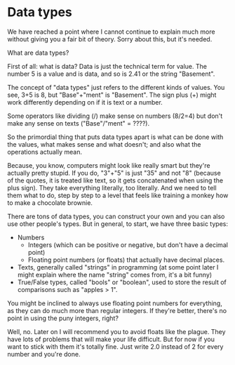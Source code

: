 # Data types

We have reached a point where I cannot continue to explain much more without giving you a fair bit of theory. Sorry about this, but it's needed.

What are data types?

First of all: what is data? Data is just the technical term for value. The number 5 is a value and is data, and so is 2.41 or the string "Basement".

The concept of "data types" just refers to the different kinds of values. You see, 3+5 is 8, but "Base"+"ment" is "Basement". The sign plus (+) might work differently depending on if it is text or a number.

Some operators like dividing (/) make sense on numbers (8/2=4) but don't make any sense on texts ("Base"/"ment" = ????).

So the primordial thing that puts data types apart is what can be done with the values, what makes sense and what doesn't; and also what the operations actually mean.

Because, you know, computers might look like really smart but they're actually pretty stupid. If you do, "3"+"5" is just "35" and not "8" (because of the quotes, it is treated like text, so it gets concatenated when using the plus sign). They take everything literally, too literally. And we need to tell them what to do, step by step to a level that feels like training a monkey how to make a chocolate brownie.

There are tons of data types, you can construct your own and you can also use other people's types. But in general, to start, we have three basic types:
* Numbers
   * Integers (which can be positive or negative, but don't have a decimal point)
   * Floating point numbers (or floats) that actually have decimal places.
* Texts, generally called "strings" in programming (at some point later I might explain where the name "string" comes from, it's a bit funny)
* True/False types, called "bools" or "boolean", used to store the result of comparisons such as "apples > 1".

You might be inclined to always use floating point numbers for everything, as they can do much more than regular integers. If they're better, there's no point in using the puny integers, right?

Well, no. Later on I will recommend you to avoid floats like the plague. They have lots of problems that will make your life difficult. But for now if you want to stick with them it's totally fine. Just write 2.0 instead of 2 for every number and you're done.
